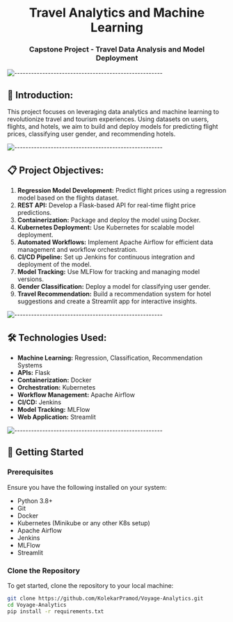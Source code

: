 <h1 align="center">Travel Analytics and Machine Learning</h1>
<h3 align="center">Capstone Project - Travel Data Analysis and Model Deployment</h3>

![-----------------------------------------------------](https://raw.githubusercontent.com/andreasbm/readme/master/assets/lines/rainbow.png)

## 📖 Introduction:
This project focuses on leveraging data analytics and machine learning to revolutionize travel and tourism experiences. Using datasets on users, flights, and hotels, we aim to build and deploy models for predicting flight prices, classifying user gender, and recommending hotels.

![-----------------------------------------------------](https://raw.githubusercontent.com/andreasbm/readme/master/assets/lines/rainbow.png)

## 📋 Project Objectives:
1. **Regression Model Development:** Predict flight prices using a regression model based on the flights dataset.
2. **REST API:** Develop a Flask-based API for real-time flight price predictions.
3. **Containerization:** Package and deploy the model using Docker.
4. **Kubernetes Deployment:** Use Kubernetes for scalable model deployment.
5. **Automated Workflows:** Implement Apache Airflow for efficient data management and workflow orchestration.
6. **CI/CD Pipeline:** Set up Jenkins for continuous integration and deployment of the model.
7. **Model Tracking:** Use MLFlow for tracking and managing model versions.
8. **Gender Classification:** Deploy a model for classifying user gender.
9. **Travel Recommendation:** Build a recommendation system for hotel suggestions and create a Streamlit app for interactive insights.

![-----------------------------------------------------](https://raw.githubusercontent.com/andreasbm/readme/master/assets/lines/rainbow.png)

## 🛠️ Technologies Used:
- **Machine Learning:** Regression, Classification, Recommendation Systems
- **APIs:** Flask
- **Containerization:** Docker
- **Orchestration:** Kubernetes
- **Workflow Management:** Apache Airflow
- **CI/CD:** Jenkins
- **Model Tracking:** MLFlow
- **Web Application:** Streamlit

![-----------------------------------------------------](https://raw.githubusercontent.com/andreasbm/readme/master/assets/lines/rainbow.png)

## 🚀 Getting Started

### Prerequisites
Ensure you have the following installed on your system:
- Python 3.8+
- Git
- Docker
- Kubernetes (Minikube or any other K8s setup)
- Apache Airflow
- Jenkins
- MLFlow
- Streamlit

### Clone the Repository
To get started, clone the repository to your local machine:
```bash
git clone https://github.com/KolekarPramod/Voyage-Analytics.git
cd Voyage-Analytics
pip install -r requirements.txt
